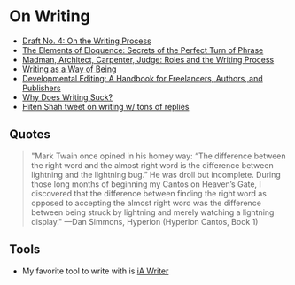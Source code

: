 # On Writing

- [Draft No. 4: On the Writing Process](https://www.amazon.com/Draft-No-4-Writing-Process/dp/0374142742)
- [The Elements of Eloquence: Secrets of the Perfect Turn of Phrase](https://www.amazon.com/Elements-Eloquence-Secrets-Perfect-Phrase/dp/042527618X)
- [Madman, Architect, Carpenter, Judge: Roles and the Writing Process](http://www.ut-ie.com/b/b_flowers.html)
- [Writing as a Way of Being](https://www.amazon.com/Writing-Way-Being-Instruction-Sustainability/dp/1612890571/)
- [Developmental Editing: A Handbook for Freelancers, Authors, and Publishers](https://www.amazon.com/Developmental-Editing-Freelancers-Publishers-Publishing/dp/0226595153/)
- [Why Does Writing Suck?](https://www.thecut.com/2019/06/why-does-writing-suck.html)
- [Hiten Shah tweet on writing w/ tons of replies](https://twitter.com/hnshah/status/1156064424018317312?s=20)

## Quotes
> "Mark Twain once opined in his homey way: “The difference between the right word and the almost right word is the difference between lightning and the lightning bug.” He was droll but incomplete. During those long months of beginning my Cantos on Heaven’s Gate, I discovered that the difference between finding the right word as opposed to accepting the almost right word was the difference between being struck by lightning and merely watching a lightning display." —Dan Simmons, Hyperion (Hyperion Cantos, Book 1)

## Tools
- My favorite tool to write with is [iA Writer](https://ia.net/writer)
